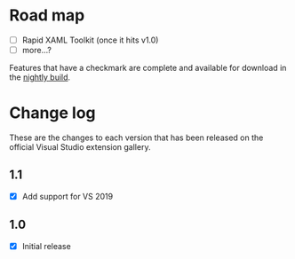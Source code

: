 # Road map

- [ ] Rapid XAML Toolkit (once it hits v1.0)
- [ ] more...?

Features that have a checkmark are complete and available for download in the [nightly build](http://vsixgallery.com/extension/UwpEssentials.4a541df8-8d9e-41fc-8e30-06f67c81588c/).

# Change log

These are the changes to each version that has been released
on the official Visual Studio extension gallery.

## 1.1

- [x] Add support for VS 2019

## 1.0

- [x] Initial release
